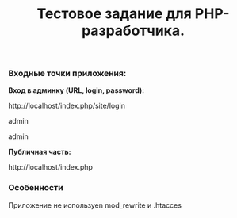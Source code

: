 <p align="center">
    <h1 align="center">Тестовое задание для PHP-разработчика.</h1>
    <br>
</p>

### Входные точки приложения:

**Вход в админку (URL, login, password):**

http://localhost/index.php/site/login

admin

admin

**Публичная часть:**

http://localhost/index.php

### Особенности
Приложение не используеn mod_rewrite и .htacces
